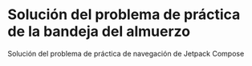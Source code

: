 Solución del problema de práctica de la bandeja del almuerzo
===================================

Solución del problema de práctica de navegación de Jetpack Compose
